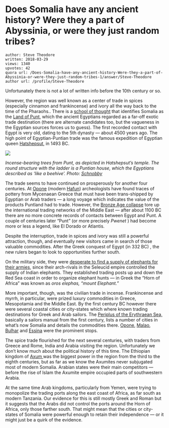 # Does Somalia have any ancient history? Were they a part of Abyssinia, or were they just random tribes?

	author: Steve Theodore
	written: 2018-03-29
	views: 1340
	upvotes: 42
	quora url: /Does-Somalia-have-any-ancient-history-Were-they-a-part-of-Abyssinia-or-were-they-just-random-tribes-1/answer/Steve-Theodore
	author url: /profile/Steve-Theodore


Unfortunately there is not a lot of written info before the 10th century or so.

However, the region was well known as a center of trade in spices (especially cinnamon and frankincense) and ivory all the way back to the time of the Pharaohs.. There is a [school of thought](http://www.ancient-origins.net/ancient-places-africa/somalia-ancient-lost-kingdom-punt-finally-found-006893) that identifies Somalia as the [Land of Punt](https://en.wikipedia.org/wiki/Land_of_Punt), which the ancient Egyptians regarded as a far-off exotic trade destination (there are alternate candidates too, but the vagueness in the Egyptian sources forces us to guess). The first recorded contact with Egypt is very old, dating to the 5th dynasty — about 4500 years ago. The high point of Egyptian-Puntian trade was the famous expedition of Egyptian queen [Hatshepsut](https://www.history.com/topics/ancient-history/hatshepsut), in 1493 BC.

![](https://qph.fs.quoracdn.net/main-qimg-0587c8b5a477e0ecc70895b6face964e-c)

_Incense-bearing trees from Punt, as depicted in Hatshepsut’s temple. The round structure with the ladder is a Puntian house, which the Egyptians described as ‘like a beehive’. Photo:_ _[Schnobby](https://commons.wikimedia.org/wiki/User:Schnobby)_ 

The trade seems to have continued on prosperously for another four centuries. At [Opone](https://en.wikipedia.org/wiki/Opone) (modern [Hafun](https://en.wikipedia.org/wiki/Hafun)) archeologists have found traces of pottery from Mycenaean Greece that must have been trans-shipped by Egyptian or Arab traders — a long voyage which indicates the value of the products Puntland had to trade. However, the [Bronze Age collapse](https://en.wikipedia.org/wiki/Late_Bronze_Age_collapse) tore up the international trading networks of the Middle East — after about 1100 BC there are no more concrete records of contacts between Egypt and Punt. A couple of centuries later “Punt” (or more precisely _Pwenet_ ) had become more or less a legend, like El Dorado or Atlantis.

Despite the interruption, trade in spices and ivory was still a powerful attraction, though, and eventually new visitors came in search of those valuable commodities. After the Greek conquest of Egypt (in 332 BC) , the new rulers began to look to opportunities further south.

On the military side, they were [desperate to find a supply of elephants for their armies,](https://www.quora.com/What-is-the-most-interesting-historical-fact-you-know-off-the-top-of-your-head/answer/Steve-Theodore?share=3532e59f&srid=zLvM) since their arch-rivals in the Seleucid empire controlled the supply of Indian elephants. They established trading posts up and down the Red Sea coast in order to organize elephant hunts — in Greek the “Horn of Africa” was known as _oros elephas, “mount Elephant.”_ 

More important, though, was the civilian trade in incense. Frankincense and myrrh, in particular, were prized luxury commodities in Greece, Mesopotamia and the Middle East. By the first century BC however there were several coastal cities or city-states which where known trading destinations for Greek and Arab sailors. The [Periplus of the Erythraean Sea,](https://en.wikipedia.org/wiki/Periplus_of_the_Erythraean_Sea) basically a sailors manual from the first century, lists a number of cities in what’s now Somalia and details the commodities there. [Opone](https://en.wikipedia.org/wiki/Opone), [Malao,](https://en.wikipedia.org/wiki/Malao) [Bulhar](https://en.wikipedia.org/wiki/Bulhar) and [Essina](https://en.wikipedia.org/wiki/Essina) were the prominent stops.

The spice trade flourished for the next several centuries, with traders from Greece and Rome, India and Arabia visiting the region. Unfortunately we don’t know much about the political history of this time. The Ethiopian kingdom of [Axum ](https://en.wikipedia.org/wiki/Kingdom_of_Aksum)was the biggest power in the region from the third to the eighth centuries, but as far as we know the Axumites never subjugated most of modern Somalia. Arabian states were their main competitors — before the rise of Islam the Axumite empire occupied parts of southwestern Arabia.

At the same time Arab kingdoms, particularly from Yemen, were trying to monopolize the trading ports along the east coast of Africa, as far south as modern Tanzania. Our evidence for this is still mostly Greek and Roman but it suggests that the Arabs did not control the ports around the Horn of Africa, only those farther south. That might mean that the cities or city-states of Somalia were powerful enough to retain their independence — or it might just be a quirk of the evidence.

